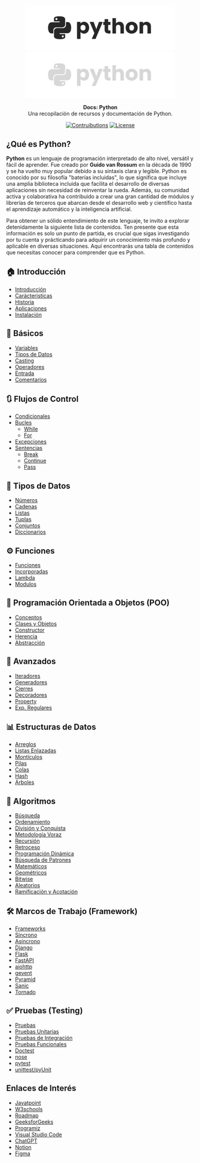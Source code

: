 <p align="center">
  <a href="https://github.com/tyronejosee/docs_python#gh-light-mode-only" target="_blank">
    <img src="./assets/logo_light.svg" alt="logo-light" width="400">
  </a>
  <a href="https://github.com/tyronejosee/docs_python#gh-dark-mode-only" target="_blank">
    <img src="./assets/logo_dark.svg" alt="logo-dark" width="400">
  </a>
</p>

<p align="center">
  <b>Docs: Python</b> <br>
  Una recopilación de recursos y documentación de Python.
<p>

<p align="center">
    <a href="#"><img src="https://img.shields.io/badge/contributions-yes-blue" alt="Contruibutions"></a>
    <a href="https://github.com/tyronejosee/docs_python/blob/main/LICENSE"><img src="https://img.shields.io/badge/license-MIT-green" alt="License"></a>
</p>

## ¿Qué es Python?

**Python** es un lenguaje de programación interpretado de alto nivel, versátil y fácil de aprender. Fue creado por **Guido van Rossum** en la década de 1990 y se ha vuelto muy popular debido a su sintaxis clara y legible. Python es conocido por su filosofía "baterías incluidas", lo que significa que incluye una amplia biblioteca incluida que facilita el desarrollo de diversas aplicaciones sin necesidad de reinventar la rueda. Además, su comunidad activa y colaborativa ha contribuido a crear una gran cantidad de módulos y librerías de terceros que abarcan desde el desarrollo web y científico hasta el aprendizaje automático y la inteligencia artificial.

Para obtener un sólido entendimiento de este lenguaje, te invito a explorar detenidamente la siguiente lista de contenidos. Ten presente que esta información es solo un punto de partida, es crucial que sigas investigando por tu cuenta y prácticando para adquirir un conocimiento más profundo y aplicable en diversas situaciones. Aquí encontrarás una tabla de contenidos que necesitas conocer para comprender que es Python.

## 🏠 Introducción

- [Introducción](docs/spa/introduccion/introduccion.md)
- [Carácteristicas](docs/spa/introduccion/caracteristicas.md)
- [Historia](docs/spa/introduccion/historia.md)
- [Aplicaciones](docs/spa/introduccion/aplicaciones.md)
- [Instalación](docs/spa/introduccion/instalacion.md)

## 🌱 Básicos

- [Variables](docs/spa/basicos/variables.md)
- [Tipos de Datos](docs/spa/basicos/tipos_datos.md)
- [Casting](docs/spa/basicos/casting.md)
- [Operadores](docs/spa/basicos/operadores.md)
- [Entrada](docs/spa/basicos/entrada.md)
- [Comentarios](docs/spa/basicos/comentarios.md)

## 🔃 Flujos de Control

- [Condicionales](docs/spa/basicos/condicionales.md)
- [Bucles](docs/spa/basicos/bucles.md)
  - [While](docs/spa/basicos/while.md)
  - [For](docs/spa/basicos/for.md)
- [Excepciones](docs/spa/basicos/excepciones.md)
- [Sentencias](docs/spa/basicos)
  - [Break](docs/spa/basicos/break.md)
  - [Continue](docs/spa/basicos/continue.md)
  - [Pass](docs/spa/basicos/pass.md)

## 🔢 Tipos de Datos

- [Números](docs/spa/basicos/numeros.md)
- [Cadenas](docs/spa/basicos/cadenas.md)
- [Listas](docs/spa/basicos/listas.md)
- [Tuplas](docs/spa/basicos/tuplas.md)
- [Conjuntos](docs/spa/basicos/conjuntos.md)
- [Diccionarios](docs/spa/basicos/diccionarios.md)

## ⚙️ Funciones

- [Funciones](docs/spa/basicos/funciones.md)
- [Incorporadas](docs/spa/basicos/funciones_incorporadas.md)
- [Lambda](docs/spa/avanzados/lambdas.md)
- [Modulos](docs/spa/basicos/modulos.md)

## 🧭 Programación Orientada a Objetos (POO)

- [Conceptos](docs/spa/avanzados/conceptos.md)
- [Clases y Objetos](docs/spa/avanzados/clases_objetos.md)
- [Constructor](docs/spa/avanzados/contructor.md)
- [Herencia](docs/spa/avanzados/herencia.md)
- [Abstracción](docs/spa/avanzados/abstraccion.md)

## 🔬 Avanzados

- [Iteradores](docs/spa/avanzados/iteradores.md)
- [Generadores](docs/spa/avanzados/generadores.md)
- [Cierres](docs/spa/avanzados/cierres.md)
- [Decoradores](docs/spa/avanzados/decoradores.md)
- [Property](docs/spa/avanzados/property.md)
- [Exp. Regulares](docs/spa/avanzados/exp_regulares.md)

## 📊 Estructuras de Datos

- [Arreglos](docs/spa/estructuras/arreglos.md)
- [Listas Enlazadas](docs/spa/estructuras/listas_enlazadas.md)
- [Montículos](docs/spa/estructuras/monticulos.md)
- [Pilas](docs/spa/estructuras/pilas.md)
- [Colas](docs/spa/estructuras/colas.md)
- [Hash](docs/spa/estructuras/hash.md)
- [Árboles](docs/spa/estructuras/arboles.md)

## 🎲 Algoritmos

- [Búsqueda](docs/spa/estructuras/busqueda.md)
- [Ordenamiento](docs/spa/estructuras/ordenamiento.md)
- [División y Conquista](docs/spa/estructuras/division_conquista.md)
- [Metodología Voraz](docs/spa/estructuras/metologia_voraz.md)
- [Recursión](docs/spa/estructuras/recursion.md)
- [Retroceso](docs/spa/estructuras/retroceso.md)
- [Programación Dinámica](docs/spa/estructuras/programacion_dinamica.md)
- [Búsqueda de Patrones](docs/spa/estructuras/busqueda_patrones.md)
- [Matemáticos](docs/spa/estructuras/matematicos.md)
- [Geométricos](docs/spa/estructuras/geometricos.md)
- [Bitwise](docs/spa/estructuras/bitwise.md)
- [Aleatorios](docs/spa/estructuras/aleatorios.md)
- [Ramificación y Acotación](docs/spa/estructuras/ramificacion_acotacion.md)

## 🛠️ Marcos de Trabajo (Framework)

- [Frameworks](docs/spa/marcos/frameworks.md)
- [Síncrono](docs/spa/marcos/sincrono.md)
- [Asíncrono](docs/spa/marcos/asincrono.md)
- [Django](docs/spa/marcos/django.md)
- [Flask](docs/spa/marcos/flask.md)
- [FastAPI](docs/spa/marcos/fastapi.md)
- [aiohttp](docs/spa/marcos/aiohttp.md)
- [gevent](docs/spa/marcos/gevent.md)
- [Pyramid](docs/spa/marcos/gevent.md)
- [Sanic](docs/spa/marcos/sanic.md)
- [Tornado](docs/spa/marcos/tornado.md)

## ✅ Pruebas (Testing)

- [Pruebas](docs/spa/pruebas/pruebas.md)
- [Pruebas Unitarias](docs/spa/pruebas/)
- [Pruebas de Integración](docs/spa/pruebas/)
- [Pruebas Funcionales](docs/spa/pruebas/)
- [Doctest](docs/spa/pruebas/doctest.md)
- [nose](docs/spa/pruebas/nose.md)
- [pytest](docs/spa/pruebas/pytest.md)
- [unittest/pyUnit](docs/spa/pruebas/pyunit_unittest.md)

## Enlaces de Interés

- [Javatpoint](https://www.javatpoint.com/)
- [W3schools](https://www.w3schools.com/)
- [Roadmap](https://roadmap.sh/)
- [GeeksforGeeks](https://www.geeksforgeeks.org/)
- [Programiz](https://www.programiz.com/)
- [Visual Studio Code](https://code.visualstudio.com/)
- [ChatGPT](http://chat.openai.com/)
- [Notion](https://www.notion.so/)
- [Figma](https://www.figma.com/)
